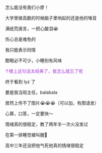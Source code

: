 <p class="MsoNormal">怎么能没有我们小廖！</p><p class="MsoNormal">大学里做高数的时候脑子里响起的还是他的嗓音</p><p class="MsoNormal">满纸荒唐言，一把<span class="GramE">心酸泪</span><span class="Emoji"><span lang="EN-US">😭</span></span></p><p class="MsoNormal">伤心总是难免的</p><p class="MsoNormal">我只能表示同情</p><p class="MsoNormal">酣眠必不可少，小睡别有风味</p><p class="MsoNormal"><span lang="EN-US" style="color:#A639D7">↑</span><span style="color:#A639D7">楼上这句话<span class="GramE">太</span>经典了，我怎么就忘了呢</span></p><p class="MsoNormal">终于看到<span lang="EN-US"> <span class="SpellE">lyz</span> </span>了</p><p class="MsoNormal">要是我当班主任，<span class="SpellE"><span lang="EN-US">balabala</span></span></p><p class="MsoNormal">居然上传不了图片<span class="Emoji"><span lang="EN-US">😭😭😭</span></span>（可以加，有图请发）</p><p class="MsoNormal">心算，口答，一定要快～</p><p class="MsoNormal">情绪真的很稳定，教了两年半一次火没发过</p><p class="MsoNormal">在第一排睡觉被叫醒<span class="Emoji"><span lang="EN-US">🤣</span></span></p><p class="MsoNormal">高中三年还没把他气死他真的情绪很稳定</p>
